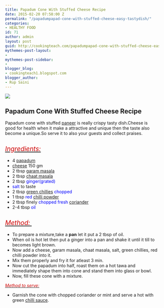 ```yaml
---
title: Papadum Cone With Stuffed Cheese Recipe
date: 2015-02-20 07:58:00 Z
permalink: "/papadumpapad-cone-with-stuffed-cheese-easy-tastydish/"
categories:
- HEALTHY FOOD
id: 71
author: admin
layout: post
guid: http://cookingteach.com/papadumpapad-cone-with-stuffed-cheese-easy-tastydish/
mythemes-post-layout:
- 
mythemes-post-sidebar:
- 
blogger_blog:
- cookingteach1.blogspot.com
blogger_author:
- Rup Saini
---
```


[![](http://1.bp.blogspot.com/-Nbb5ZxZ-9k8/VObfL7BZOpI/AAAAAAAAAFM/EzLB0HwToh8/s1600/3.jpg)](http://1.bp.blogspot.com/-Nbb5ZxZ-9k8/VObfL7BZOpI/AAAAAAAAAFM/EzLB0HwToh8/s1600/3.jpg)

## Papadum Cone With Stuffed Cheese Recipe

Papadum cone with stuffed [paneer](http://en.wikipedia.org/wiki/Paneer "Paneer") is really crispy tasty dish.Cheese is good for health when it make a attractive and unique then the taste also become a unique.So serve it to also your guests and collect praises.

## <span style="font-weight: normal;">_<u><span style="color: #cc0000;">Ingredients:</span></u>_</span>

*   4 <span style="color: blue;">[papadum](http://en.wikipedia.org/wiki/Papadum "Papadum")</span>
*   <span style="color: blue;">[cheese](http://en.wikipedia.org/wiki/Cheese "Cheese")</span> 150 gm
*   2 tbsp <span style="color: blue;">[garam masala](http://en.wikipedia.org/wiki/Garam_masala "Garam masala")</span>
*   2 tbsp <span style="color: blue;">[chaat masala](http://en.wikipedia.org/wiki/Chaat_masala "Chaat masala")</span>
*   2 tbsp <span style="color: blue;">ginger(grated)</span>
*   <span style="color: blue;">salt</span> to taste
*   2 tbsp <span style="color: blue;">[green chillies](http://en.wikipedia.org/wiki/Chili_pepper "Chili pepper") chopped</span>
*   1 tbsp <span style="color: blue;">red [chilli powder](http://en.wikipedia.org/wiki/Chili_powder "Chili powder")</span>
*   2 tbsp finely <span style="color: blue;">chopped fresh [coriander](http://en.wikipedia.org/wiki/Coriander "Coriander")</span>
*   2-4 tbsp <span style="color: blue;">oil</span>

## _<u><span style="color: #cc0000;"><span style="font-weight: normal;">Method:</span></span> </u>_

*   To prepare a mixture,take a **pan** let it put a 2 tbsp of oil.
*   When oil is hot let then put a ginger into a pan and shake it until it till to becomes light brown.
*   Now add a cheese, garam masala, chaat masala, salt, green chillies, red chilli powder into it.
*   Mix them properly and fry it for atleast 3 min.
*   Now cut the papadum into half, roast them on a hot tawa and immediately shape them into cone and stand them into glass or bowl.
*   Now, fill these cone with a mixture.

<u>_<span style="color: #cc0000; font-weight: normal;">Method to serve:</span>_</u>

*   Garnish the cone with chopped coriander or mint and serve a hot with green [chilli sauce](http://en.wikipedia.org/wiki/Hot_sauce "Hot sauce").

<span style="font-weight: normal;"></span>
